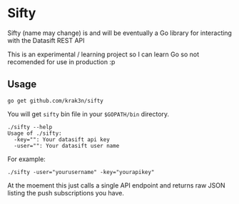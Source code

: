 # Sifty

Sifty (name may change) is and will be eventually a Go library for interacting with the Datasift REST API

This is an experimental / learning project so I can learn Go so not recomended for use in production :p

## Usage

    go get github.com/krak3n/sifty

You will get `sifty` bin file in your `$GOPATH/bin` directory.

    ./sifty --help
    Usage of ./sifty:
      -key="": Your datasift api key
      -user="": Your datasift user name

For example:

    ./sifty -user="yourusername" -key="yourapikey"

At the moement this just calls a single API endpoint and returns raw JSON listing the push subscriptions you have.
